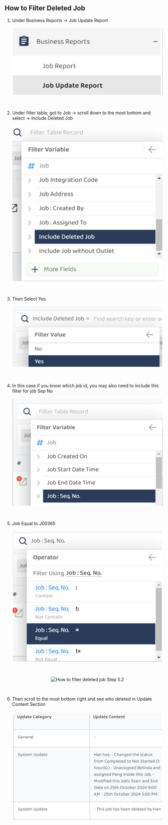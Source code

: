 ## How to Filter Deleted Job

1. Under Business Reports -> Job Update Report<br>

   <p align="center">
       <img src="img/How_to_Filter_Deleted_Job_Step_1.png" alt="How to filter deleted job Step 1">
    </p><br>

2. Under filter table, got to Job -> scroll down to the most bottom and select ->
Include Deleted Job<br>

   <p align="center">
       <img src="docs/img/How_to_Filter_Deleted_Job_Step_2.png" alt="How to filter deleted job Step 2">
    </p><br>

3. Then Select Yes

    <p align="center">
       <img src="docs/img/How_to_Filter_Deleted_Job_Step_3.png" alt="How to filter deleted job Step 3">
    </p><br>

4. In this case if you know which job id, you may also need to include this filter for
job Sep No

   <p align="center">
       <img src="docs/img/How_to_Filter_Deleted_Job_Step_4.png" alt="How to filter deleted job Step 4">
    </p><br>

5. Job Equal to J00365

    <p align="center">
       <img src="docs/img/How_to_Filter_Deleted_Job_Step_5.png" alt="How to filter deleted job Step 5">
    </p><br>

     <p align="center">
       <img src="docs/img/How_to_Filter_Deleted_Job_Step_5.5.png" alt="How to filter deleted job Step 5.2">
    </p><br>

6. Then scroll to the most bottom right and see who deleted in Update Content
Section

   <p align="center">
       <img src="docs/img/How_to_Filter_Deleted_Job_Step_6.png" alt="How to filter deleted job Step 6">
    </p><br>
